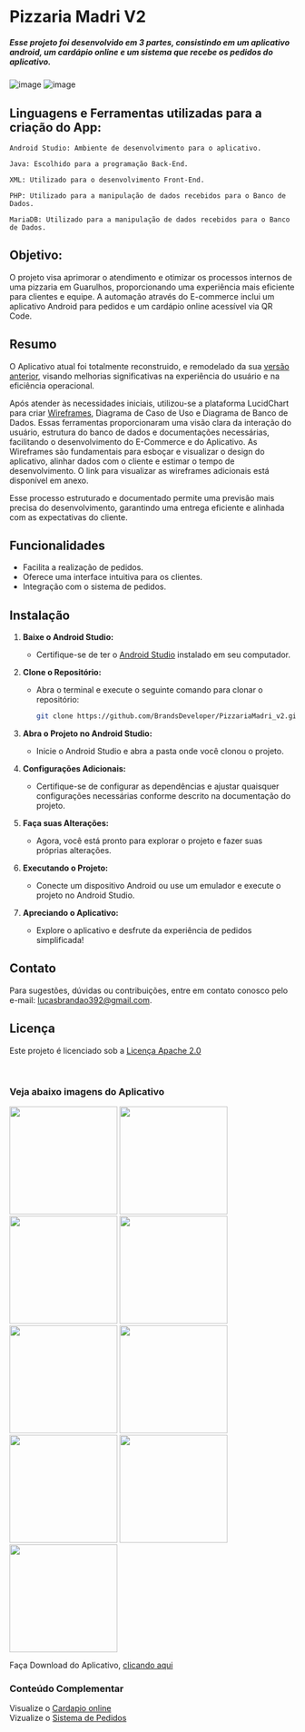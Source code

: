 # Pizzaria Madri V2

##### Esse projeto foi desenvolvido em 3 partes, consistindo em um aplicativo android, um cardápio online e um sistema que recebe os pedidos do aplicativo.

![image](https://user-images.githubusercontent.com/76618716/170152561-55b853c8-224d-4aba-a510-79459ae3dfd4.png) ![image](https://user-images.githubusercontent.com/76618716/170152633-1e36b137-1b9e-4063-a3e9-17b6dfba9b2b.png)

## Linguagens e Ferramentas utilizadas para a criação do App: 
```
Android Studio: Ambiente de desenvolvimento para o aplicativo.
```
```
Java: Escolhido para a programação Back-End.
```
```
XML: Utilizado para o desenvolvimento Front-End.
```
```
PHP: Utilizado para a manipulação de dados recebidos para o Banco de Dados.
```
```
MariaDB: Utilizado para a manipulação de dados recebidos para o Banco de Dados.
```

## Objetivo:

O projeto visa aprimorar o atendimento e otimizar os processos internos de uma pizzaria em Guarulhos, proporcionando uma experiência mais eficiente para clientes e equipe. A automação através do E-commerce inclui um aplicativo Android para pedidos e um cardápio online acessível via QR Code.

## Resumo

O Aplicativo atual foi totalmente reconstruido, e remodelado da sua [versão anterior](https://github.com/BrandsDeveloper/App_PizzariaMadri), visando melhorias significativas na experiência do usuário e na eficiência operacional.

Após atender às necessidades iniciais, utilizou-se a plataforma LucidChart para criar [Wireframes](https://drive.google.com/drive/folders/10O1wmF-r5OL6ELz-zgBrcK71APyZuE9_?usp=sharing), Diagrama de Caso de Uso e Diagrama de Banco de Dados. Essas ferramentas proporcionaram uma visão clara da interação do usuário, estrutura do banco de dados e documentações necessárias, facilitando o desenvolvimento do E-Commerce e do Aplicativo. As Wireframes são fundamentais para esboçar e visualizar o design do aplicativo, alinhar dados com o cliente e estimar o tempo de desenvolvimento. O link para visualizar as wireframes adicionais está disponível em anexo.

Esse processo estruturado e documentado permite uma previsão mais precisa do desenvolvimento, garantindo uma entrega eficiente e alinhada com as expectativas do cliente.

## Funcionalidades

* Facilita a realização de pedidos.
* Oferece uma interface intuitiva para os clientes.
* Integração com o sistema de pedidos.

## Instalação

1. **Baixe o Android Studio:**
   - Certifique-se de ter o [Android Studio](https://developer.android.com/studio) instalado em seu computador.
  
2. **Clone o Repositório:**
   - Abra o terminal e execute o seguinte comando para clonar o repositório:
     ```bash
     git clone https://github.com/BrandsDeveloper/PizzariaMadri_v2.git
     ```

3. **Abra o Projeto no Android Studio:**
   - Inicie o Android Studio e abra a pasta onde você clonou o projeto.

4. **Configurações Adicionais:**
   - Certifique-se de configurar as dependências e ajustar quaisquer configurações necessárias conforme descrito na documentação do projeto.

5. **Faça suas Alterações:**
   - Agora, você está pronto para explorar o projeto e fazer suas próprias alterações.

6. **Executando o Projeto:**
   - Conecte um dispositivo Android ou use um emulador e execute o projeto no Android Studio.

7. **Apreciando o Aplicativo:**
   - Explore o aplicativo e desfrute da experiência de pedidos simplificada!


## Contato
Para sugestões, dúvidas ou contribuições, entre em contato conosco pelo e-mail: lucasbrandao392@gmail.com.

## Licença

Este projeto é licenciado sob a [Licença Apache 2.0](https://github.com/BrandsDeveloper/PizzariaMadri_v2/blob/master/LICENSE)

<br>

### Veja abaixo imagens do Aplicativo

<img alt="" src="https://github.com/BrandsDeveloper/PizzariaMadri_v2/blob/master/screen/Screenshot_2023-10-01-13-01-27-330_com.cursoandroid.pizzariamadri_tcc.jpg" width="190"> <img alt="" src="https://github.com/BrandsDeveloper/PizzariaMadri_v2/blob/master/screen/Screenshot_2023-10-01-13-01-32-482_com.cursoandroid.pizzariamadri_tcc.jpg" width="190"> <img alt="" src="https://github.com/BrandsDeveloper/PizzariaMadri_v2/blob/master/screen/Screenshot_2023-10-01-13-02-08-811_com.cursoandroid.pizzariamadri_tcc.jpg" width="190"> <img alt="" src="https://github.com/BrandsDeveloper/PizzariaMadri_v2/blob/master/screen/Screenshot_2023-10-01-13-02-14-070_com.cursoandroid.pizzariamadri_tcc.jpg" width="190"> <img alt="" src="https://github.com/BrandsDeveloper/PizzariaMadri_v2/blob/master/screen/Screenshot_2023-10-01-13-02-18-703_com.cursoandroid.pizzariamadri_tcc.jpg" width="190"> <img alt="" src="https://github.com/BrandsDeveloper/PizzariaMadri_v2/blob/master/screen/Screenshot_2023-10-01-13-02-22-009_com.cursoandroid.pizzariamadri_tcc.jpg" width="190"> <img alt="" src="https://github.com/BrandsDeveloper/PizzariaMadri_v2/blob/master/screen/Screenshot_2023-10-01-13-02-26-015_com.cursoandroid.pizzariamadri_tcc.jpg" width="190"> <img alt="" src="https://github.com/BrandsDeveloper/PizzariaMadri_v2/blob/master/screen/Screenshot_2023-10-01-13-02-35-329_com.cursoandroid.pizzariamadri_tcc.jpg" width="190"> <img alt="" src="https://github.com/BrandsDeveloper/PizzariaMadri_v2/blob/master/screen/Screenshot_2023-10-01-13-03-07-860_com.cursoandroid.pizzariamadri_tcc.jpg" width="190">


Faça Download do Aplicativo, [clicando aqui](https://github.com/BrandsDeveloper/PizzariaMadri_v2/blob/master/Pizzaria%20Madri.apk)

### Conteúdo Complementar
Visualize o [Cardapio online](https://github.com/BrandsDeveloper/CardapioOnline)
<br>
Vizualize o [Sistema de Pedidos]()

